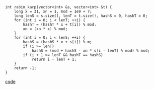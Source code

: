 ```cpp=
int rabin_karp(vector<int> &s, vector<int> &t) {
    long x = 31, xn = 1, mod = 1e9 + 7;
    long lenS = s.size(), lenT = t.size(), hashS = 0, hashT = 0;
    for (int i = 0; i < lenT; ++i) {
        hashT = (hashT * x + t[i]) % mod;
        xn = (xn * x) % mod;
    }
    for (int i = 0; i < lenS; ++i) {
        hashS = (hashS * x + s[i]) % m;
        if (i >= lenT)
            hashS = (mod + hashS - xn * s[i - lenT] % mod) % mod;
        if (i + 1 >= lenT && hashT == hashS)
            return i - lenT + 1;
    }
    return -1;
}
```

[code](https://leetcode.com/problems/number-of-subarrays-that-match-a-pattern-ii/solutions/4708788/rabin-karp/)